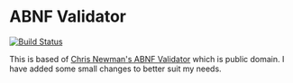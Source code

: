# ABNF Validator

[![Build Status](https://travis-ci.org/squid-lang/abnf-validator.svg?branch=master)](https://travis-ci.org/squid-lang/abnf-validator)

This is based of [Chris Newman's ABNF Validator](http://www.apps.ietf.org/content/chris-newmans-abnf-validator) which is public domain.
I have added some small changes to better suit my needs.
